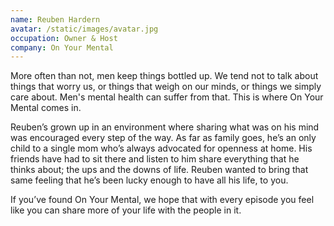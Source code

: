 ```yaml
---
name: Reuben Hardern
avatar: /static/images/avatar.jpg
occupation: Owner & Host
company: On Your Mental
---
```


More often than not, men keep things bottled up. We tend not to talk about things that worry us, or things that weigh on our minds, or things we simply care about. Men's mental health can suffer from that. This is where On Your Mental comes in.

Reuben’s grown up in an environment where sharing what was on his mind was encouraged every step of the way. As far as family goes, he’s an only child to a single mom who’s always advocated for openness at home. His friends have had to sit there and listen to him share everything that he thinks about; the ups and the downs of life. Reuben wanted to bring that same feeling that he’s been lucky enough to have all his life, to you.

If you’ve found On Your Mental, we hope that with every episode you feel like you can share more of your life with the people in it.
